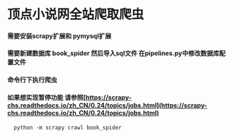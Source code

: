 # 顶点小说网全站爬取爬虫
#### 需要安装scrapy扩展和 pymysql扩展
#### 需要新建数据库 book_spider 然后导入sql文件 在pipelines.py中修改数据库配置文件
#### 命令行下执行爬虫
#### 如果想实现暂停功能 请参照[https://scrapy-chs.readthedocs.io/zh_CN/0.24/topics/jobs.html](https://scrapy-chs.readthedocs.io/zh_CN/0.24/topics/jobs.html)
```
  python -m scrapy crawl book_spider 
